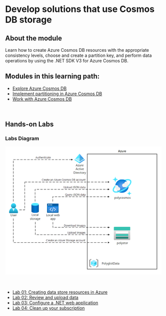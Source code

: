 # Develop solutions that use Cosmos DB storage

## About the module

Learn how to create Azure Cosmos DB resources with the appropriate consistency levels, choose and create a partition key, and perform data operations by using the .NET SDK V3 for Azure Cosmos DB.

## Modules in this learning path:

* [Explore Azure Cosmos DB](https://github.com/airan-tw/azure_training/blob/main/M2/Develop%20solutions%20that%20use%20Cosmos%20DB%20storage/Cosmosdb_overview.md)
* [Implement partitioning in Azure Cosmos DB](https://github.com/airan-tw/azure_training/blob/main/M2/Develop%20solutions%20that%20use%20Cosmos%20DB%20storage/Cosmosdb_structure.md)
* [Work with Azure Cosmos DB](https://github.com/airan-tw/azure_training/blob/main/M2/Develop%20solutions%20that%20use%20Cosmos%20DB%20storage/Working_cosmosdb.md)

<br>

## Hands-on Labs 

### Labs Diagram

![alt text](images/Lab04-Diagram.png)

<br>

* [Lab 01: Creating data store resources in Azure](https://github.com/airan-tw/azure_training/blob/main/M2/Develop%20solutions%20that%20use%20Cosmos%20DB%20storage/lab01.md)
* [Lab 02: Review and upload data](https://github.com/airan-tw/azure_training/blob/main/M2/Develop%20solutions%20that%20use%20Cosmos%20DB%20storage/lab02.md)
* [Lab 03: Configure a .NET web application](https://github.com/airan-tw/azure_training/blob/main/M2/Develop%20solutions%20that%20use%20Cosmos%20DB%20storage/lab03.md)
* [Lab 04: Clean up your subscription](https://github.com/airan-tw/azure_training/blob/main/M2/Develop%20solutions%20that%20use%20Cosmos%20DB%20storage/lab04.md)
